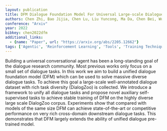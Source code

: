```yaml
---
layout: publication
title: DFM Dialogue Foundation Model For Universal Large-scale Dialogue-oriented Task Learning
authors: Chen Zhi, Bao Jijia, Chen Lu, Liu Yuncong, Ma Da, Chen Bei, Wu Mengyue, Zhu Su, Dong Xin, Ge Fujiang, Miao Qingliang, Lou Jian-guang, Yu Kai
conference: "Arxiv"
year: 2022
bibkey: chen2022dfm
additional_links:
  - {name: "Paper", url: "https://arxiv.org/abs/2205.12662"}
tags: ['Agentic', 'Reinforcement Learning', 'Tools', 'Training Techniques']
---
```

Building a universal conversational agent has been a long-standing goal of the dialogue research community. Most previous works only focus on a small set of dialogue tasks. In this work we aim to build a unified dialogue foundation model (DFM) which can be used to solve massive diverse dialogue tasks. To achieve this goal a large-scale well-annotated dialogue dataset with rich task diversity (DialogZoo) is collected. We introduce a framework to unify all dialogue tasks and propose novel auxiliary self-supervised tasks to achieve stable training of DFM on the highly diverse large scale DialogZoo corpus. Experiments show that compared with models of the same size DFM can achieve state-of-the-art or competitive performance on very rich cross-domain downstream dialogue tasks. This demonstrates that DFM largely extends the ability of unified dialogue pre-trained model.
